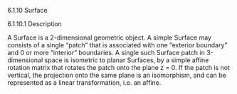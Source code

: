6.1.10 Surface

6.1.10.1 Description

A Surface is a 2-dimensional geometric object.
A simple Surface may consists of a single “patch” that is associated with one “exterior boundary” and 0 or more
“interior” boundaries. A single such Surface patch in 3-dimensional space is isometric to planar Surfaces, by a
simple affine rotation matrix that rotates the patch onto the plane z = 0. If the patch is not vertical, the projection
onto the same plane is an isomorphism, and can be represented as a linear transformation, i.e. an affine. 